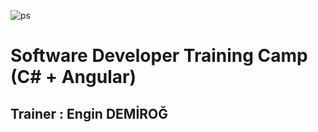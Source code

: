 ![ps](https://user-images.githubusercontent.com/79155927/173896880-969c6143-55de-4a61-b46e-c424996ed485.jpg)


# Software Developer Training Camp (C# + Angular)
## Trainer : Engin DEMİROĞ
